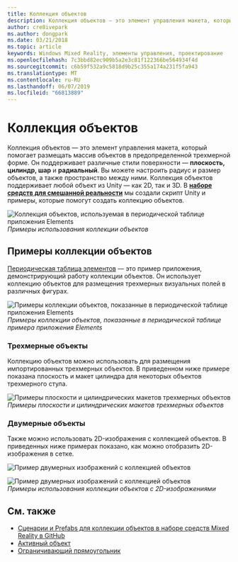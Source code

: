 ```yaml
---
title: Коллекция объектов
description: Коллекция объектов — это элемент управления макета, который помогает размещать массив объектов в предопределенной трехмерной форме.
author: cre8ivepark
ms.author: dongpark
ms.date: 03/21/2018
ms.topic: article
keywords: Windows Mixed Reality, элементы управления, проектирование
ms.openlocfilehash: 7c3bbd82ec909b5a2e3c81f122366be564934f4d
ms.sourcegitcommit: c6b59f532a9c5818d9b25c355a174a231f5fa943
ms.translationtype: MT
ms.contentlocale: ru-RU
ms.lasthandoff: 06/07/2019
ms.locfileid: "66813889"
---
```

# <a name="object-collection"></a>Коллекция объектов

Коллекция объектов — это элемент управления макета, который помогает размещать массив объектов в предопределенной трехмерной форме. Он поддерживает различные стили поверхности — **плоскость, цилиндр, шар** и **радиальный**. Вы можете настроить радиус и размер объектов, а также пространство между ними. Коллекция объектов поддерживает любой объект из Unity — как 2D, так и 3D. В **[наборе средств для смешанной реальности](https://microsoft.github.io/MixedRealityToolkit-Unity/Documentation/README_ObjectCollection.html)** мы создали скрипт Unity и примеры, которые помогут создать коллекцию объектов.

![Коллекция объектов, используемая в периодической таблице приложения Elements](images/640px-objectcollection-hero-640px.jpg)<br>
*Примеры использования коллекции объектов*

## <a name="object-collection-examples"></a>Примеры коллекции объектов

[Периодическая таблица элементов](periodic-table-of-the-elements.md) — это пример приложения, демонстрирующий работу коллекции объектов. Он использует коллекцию объектов для размещения трехмерных визуальных полей в различных фигурах.

![Примеры коллекции объектов, показанные в периодической таблице приложения Elements](images/periodictable-collections-1000px.jpg)<br>
*Примеры коллекции объектов, показанные в периодической таблице примера приложения Elements*

### <a name="3d-objects"></a>Трехмерные объекты

Коллекцию объектов можно использовать для размещения импортированных трехмерных объектов. В приведенном ниже примере показана плоскость и макет цилиндра для некоторых объектов трехмерного стула.

![Примеры плоскости и цилиндрических макетов трехмерных объектов](images/objectcollection-3dobjects-1000px.jpg)<br>
*Примеры плоскости и цилиндрических макетов трехмерных объектов*

### <a name="2d-objects"></a>Двумерные объекты

Также можно использовать 2D-изображения с коллекцией объектов. В приведенных ниже примерах показано, как можно отобразить 2D-изображения в сетке.

![Пример двумерных изображений с коллекцией объектов](images/640px-layout-3dobjects-3.jpg)

![Пример двумерных изображений с коллекцией объектов](images/640px-layout-2dimages.jpg)<br>
*Примеры использования коллекции объектов с 2D-изображениями*

## <a name="see-also"></a>См. также
* [Сценарии и Prefabs для коллекции объектов в наборе средств Mixed Reality в GitHub](https://github.com/microsoft/MixedRealityToolkit-Unity/blob/mrtk_release/Documentation/README_ObjectCollection.md)
* [Активный объект](interactable-object.md)
* [Ограничивающий прямоугольник](app-bar-and-bounding-box.md)
